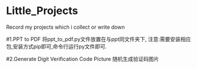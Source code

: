 # Little_Projects
Record my projects which i collect or write down

#1.PPT to PDF
将ppt\_to_pdf.py文件放置在与ppt同文件夹下, 注意:需要安装相应包,安装方式pip即可,命令行运行py文件即可.

#2.Generate Digit Verification Code Picture
随机生成验证码图片